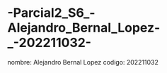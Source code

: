 # -Parcial2_S6_-Alejandro_Bernal_Lopez-_-202211032-

nombre: Alejandro Bernal Lopez
codigo: 202211032